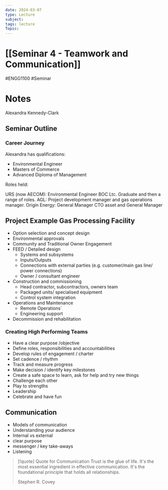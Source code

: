```yaml
---
date: 2024-03-07
type: Lecture
subject: 
tags: lecture
Topic:
---
```

# [[Seminar 4 - Teamwork and Communication]]
#ENGG1100 #Seminar 
# Notes

Alexandra Kennedy-Clark


## Seminar Outline

### Career Journey

Alexandra has qualifications:
- Environmental Engineer
- Masters of Commerce
- Advanced Diploma of Management

Roles held:

URS (now AECOM): Environmental Engineer
BOC Ltc. Graduate and then a range of roles.
AGL: Project development manager and gas operations manager.
Origin Energy: General Manager CTO asset and General Manager

## Project Example Gas Processing Facility

- Option selection and concept design
- Environmental approvals
- Community and Traditional Owner Engagement
- FEED / Detailed design
	- Systems and subsystems
	- Inputs/Outputs
	- Connections with external parties (e.g. customer/main gas line/ power connections)
	- Owner / consultant engineer
- Construction and commissioning 
	- Head contractor, subcontractors, owners team
	- Packaged units/ specialised equipment
	- Control system integration
- Operations and Maintenance
	- Remote Operations`
	- Engineering support
- Decommission and rehabilitation

### Creating High Performing Teams
- Have a clear purpose /objective
- Define roles, responsibilities and accountabilities
- Develop rules of engagement / charter
-  Set cadence / rhythm
- Track and measure progress
- Make decision / identify key milestones
- Create a safe space to learn, ask for help and try new things
- Challenge each other
- Play to strengths
- Leadership
- Celebrate and have fun

## Communication
- Models of communication
- Understanding your audience
- Internal vs external
- clear purpose
- messenger / key take-aways
- Listening

> [!quote] Quote for Communication
>Trust is the glue of life. It's the most essential ingredient in effective communication. It's the foundational principle that holds all relationships.
>
>Stephen R. Covey
